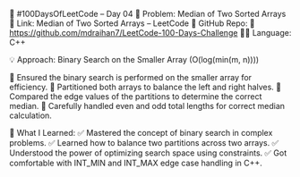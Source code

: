 🚀 #100DaysOfLeetCode – Day 04
🧩 Problem: Median of Two Sorted Arrays
🔗 Link: Median of Two Sorted Arrays – LeetCode
📂 GitHub Repo:
🔗 https://github.com/mdraihan7/LeetCode-100-Days-Challenge
👨‍💻 Language: C++

💡 Approach: Binary Search on the Smaller Array (O(log(min(m, n))))

🔸 Ensured the binary search is performed on the smaller array for efficiency.
🔸 Partitioned both arrays to balance the left and right halves.
🔸 Compared the edge values of the partitions to determine the correct median.
🔸 Carefully handled even and odd total lengths for correct median calculation.

🧠 What I Learned:
✅ Mastered the concept of binary search in complex problems.
✅ Learned how to balance two partitions across two arrays.
✅ Understood the power of optimizing search space using constraints.
✅ Got comfortable with INT_MIN and INT_MAX edge case handling in C++.


